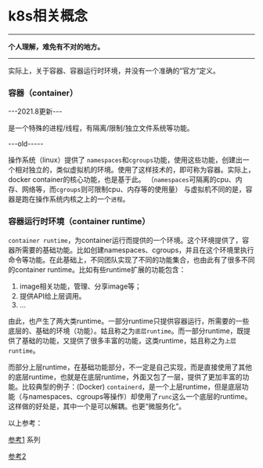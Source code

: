 # k8s相关概念 

---
**个人理解，难免有不对的地方。**

------------

实际上，关于容器、容器运行时环境，并没有一个准确的“官方”定义。

### 容器（container）

---2021.8更新---

是一个特殊的进程/线程，有隔离/限制/独立文件系统等功能。

---old-----

操作系统（linux）提供了 `namespaces`和`cgroups`功能，使用这些功能，创建出一个相对独立的，类似虚拟机的环境。使用了这样技术的，即可称为容器。实际上，docker container的核心功能，也是基于此。
（`namespaces`可隔离的cpu、内存、网络等，而`cgroups`则可限制cpu、内存等的使用量）
与虚拟机不同的是，容器是跑在操作系统内核之上的一个`进程`。

### 容器运行时环境（container runtime）
`container runtime`，为container运行而提供的一个环境。这个环境提供了，容器所需要的基础功能。比如创建namespaces、cgroups，并且在这个环境里执行命令等功能。在此基础上，不同团队实现了不同的功能集合，也由此有了很多不同的container runtime。比如有些runtime扩展的功能包含：
1. image相关功能，管理、分享image等；
2. 提供API给上层调用。
3. ...

由此，也产生了两大类runtime。一部分runtime只提供容器运行，所需要的一些底层的、基础的环境（功能）。姑且称之为`底层runtime`。而一部分runtime，既提供了基础的功能，又提供了很多丰富的功能，这类runtime，姑且称之为`上层runtime`。

而部分上层runtime，在基础功能部分，不一定是自己实现，而是直接使用了其他的底层runtime，也就是在底层runtime，外面又包了一层，提供了更加丰富的功能。比较典型的例子：(Docker) `containerd`，是一个上层runtime，但是底层功能（与namespaces、cgroups等操作）却使用了`runc`这么一个底层的runtime。这样做的好处是，其中一个是可以解耦。也更“微服务化”。

以上参考：

[参考1](https://www.ianlewis.org/en/container-runtimes-part-1-introduction-container-r) 系列

[参考2](https://jvns.ca/blog/2016/10/10/what-even-is-a-container/)
